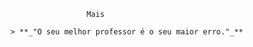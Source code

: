                      Mais

    > **_"O seu melhor professor é o seu maior erro."_** 
                                                       
